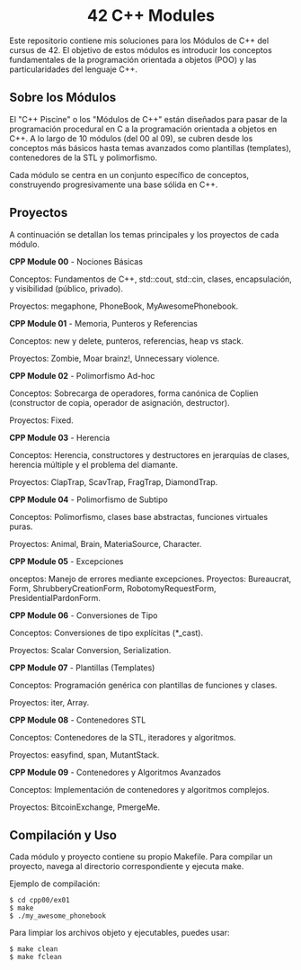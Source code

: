 <h1 align="center">42 C++ Modules</h1>

Este repositorio contiene mis soluciones para los Módulos de C++ del cursus de 42. El objetivo de estos módulos es introducir los conceptos fundamentales de la programación orientada a objetos (POO) y las particularidades del lenguaje C++.


## Sobre los Módulos

El "C++ Piscine" o los "Módulos de C++" están diseñados para pasar de la programación procedural en C a la programación orientada a objetos en C++. A lo largo de 10 módulos (del 00 al 09), se cubren desde los conceptos más básicos hasta temas avanzados como plantillas (templates), contenedores de la STL y polimorfismo.

Cada módulo se centra en un conjunto específico de conceptos, construyendo progresivamente una base sólida en C++.

## Proyectos

A continuación se detallan los temas principales y los proyectos de cada módulo.

**CPP Module 00** - Nociones Básicas

Conceptos: Fundamentos de C++, std::cout, std::cin, clases, encapsulación, y visibilidad (público, privado).

Proyectos: megaphone, PhoneBook, MyAwesomePhonebook.

**CPP Module 01** - Memoria, Punteros y Referencias

Conceptos: new y delete, punteros, referencias, heap vs stack.

Proyectos: Zombie, Moar brainz!, Unnecessary violence.

**CPP Module 02** - Polimorfismo Ad-hoc

Conceptos: Sobrecarga de operadores, forma canónica de Coplien (constructor de copia, operador de asignación, destructor).

Proyectos: Fixed.

**CPP Module 03** - Herencia

Conceptos: Herencia, constructores y destructores en jerarquías de clases, herencia múltiple y el problema del diamante.

Proyectos: ClapTrap, ScavTrap, FragTrap, DiamondTrap.

**CPP Module 04** - Polimorfismo de Subtipo

Conceptos: Polimorfismo, clases base abstractas, funciones virtuales puras.

Proyectos: Animal, Brain, MateriaSource, Character.

**CPP Module 05** - Excepciones

onceptos: Manejo de errores mediante excepciones.
Proyectos: Bureaucrat, Form, ShrubberyCreationForm, RobotomyRequestForm, PresidentialPardonForm.

**CPP Module 06** - Conversiones de Tipo

Conceptos: Conversiones de tipo explícitas (*_cast).

Proyectos: Scalar Conversion, Serialization.

**CPP Module 07** - Plantillas (Templates)

Conceptos: Programación genérica con plantillas de funciones y clases.

Proyectos: iter, Array.

**CPP Module 08** - Contenedores STL

Conceptos: Contenedores de la STL, iteradores y algoritmos.

Proyectos: easyfind, span, MutantStack.

**CPP Module 09** - Contenedores y Algoritmos Avanzados

Conceptos: Implementación de contenedores y algoritmos complejos.

Proyectos: BitcoinExchange, PmergeMe.

## Compilación y Uso

Cada módulo y proyecto contiene su propio Makefile. Para compilar un proyecto, navega al directorio correspondiente y ejecuta make.

Ejemplo de compilación:

```
$ cd cpp00/ex01
$ make
$ ./my_awesome_phonebook
```

Para limpiar los archivos objeto y ejecutables, puedes usar:

```
$ make clean
$ make fclean
```

